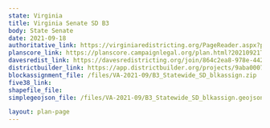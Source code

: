 ```yaml
---
state: Virginia
title: Virginia Senate SD B3
body: State Senate
date: 2021-09-18
authoritative_link: https://virginiaredistricting.org/PageReader.aspx?page=2021PlanData
planscore_link: https://planscore.campaignlegal.org/plan.html?20210921T024348.889376380Z
davesredist_link: https://davesredistricting.org/join/864c2ea8-978e-4423-bd5f-e137b5e4a400
districtbuilder_link: https://app.districtbuilder.org/projects/9aba0007-dd12-4e59-b7f2-f5be1097722b
blockassignment_file: /files/VA-2021-09/B3_Statewide_SD_blkassign.zip
five38_link:
shapefile_file:
simplegeojson_file: /files/VA-2021-09/B3_Statewide_SD_blkassign.geojson

layout: plan-page
---
```

